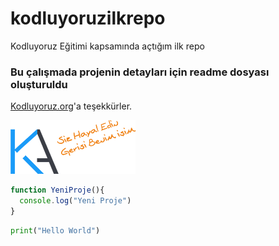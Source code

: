 # kodluyoruzilkrepo
Kodluyoruz Eğitimi kapsamında açtığım ilk repo

### Bu çalışmada projenin detayları için readme dosyası oluşturuldu

[Kodluyoruz.org](https://www.kodluyoruz.org/)'a teşekkürler.

![Proje görseli](/img/kenanafsarlogo.png)

```javascript
function YeniProje(){
  console.log("Yeni Proje")
}
```
```python
print("Hello World")
```